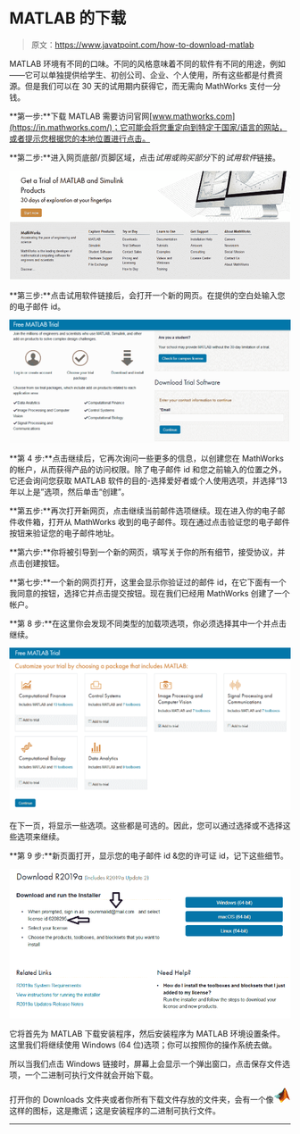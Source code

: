 # MATLAB 的下载

> 原文：<https://www.javatpoint.com/how-to-download-matlab>

MATLAB 环境有不同的口味。不同的风格意味着不同的软件有不同的用途，例如——它可以单独提供给学生、初创公司、企业、个人使用，所有这些都是付费资源。但是我们可以在 30 天的试用期内获得它，而无需向 MathWorks 支付一分钱。

**第一步:**下载 MATLAB 需要访问官网[www.mathworks.com](https://in.mathworks.com/)；它可能会将您重定向到特定于国家/语言的网站，或者提示您根据您的本地位置进行点击。

**第二步:**进入网页底部/页脚区域，点击*试用或购买部分*下的*试用软件*链接。

![Downloading of MATLAB](img/47a0b5ef5722a33c673c7f2216177f2d.png)

**第三步:**点击试用软件链接后，会打开一个新的网页。在提供的空白处输入您的电子邮件 id。

![Downloading of MATLAB](img/d01183bf1afe4608bf51a07fc4cc6d39.png)

**第 4 步:**点击继续后，它再次询问一些更多的信息，以创建您在 MathWorks 的帐户，从而获得产品的访问权限。除了电子邮件 id 和您之前输入的位置之外，它还会询问您获取 MATLAB 软件的目的-选择爱好者或个人使用选项，并选择“13 年以上是”选项，然后单击“创建”。

**第五步:**再次打开新网页，点击继续当前邮件选项继续。现在进入你的电子邮件收件箱，打开从 MathWorks 收到的电子邮件。现在通过点击验证您的电子邮件按钮来验证您的电子邮件地址。

**第六步:**你将被引导到一个新的网页，填写关于你的所有细节，接受协议，并点击创建按钮。

**第七步:**一个新的网页打开，这里会显示你验证过的邮件 id，在它下面有一个我同意的按钮，选择它并点击提交按钮。现在我们已经用 MathWorks 创建了一个帐户。

**第 8 步:**在这里你会发现不同类型的加载项选项，你必须选择其中一个并点击继续。

![Downloading of MATLAB](img/245cbb7258a19237a23e6bce1ab5503b.png)

在下一页，将显示一些选项。这些都是可选的。因此，您可以通过选择或不选择这些选项来继续。

**第 9 步:**新页面打开，显示您的电子邮件 id &您的许可证 id，记下这些细节。

![Downloading of MATLAB](img/7453147aa8c549557882af7845aa836d.png)

它将首先为 MATLAB 下载安装程序，然后安装程序为 MATLAB 环境设置条件。这里我们将继续使用 Windows (64 位)选项；你可以按照你的操作系统去做。

所以当我们点击 Windows 链接时，屏幕上会显示一个弹出窗口，点击保存文件选项，一个二进制可执行文件就会开始下载。

打开你的 Downloads 文件夹或者你所有下载文件存放的文件夹，会有一个像![Downloading of MATLAB](img/3cc6de186e4b616e63d6588237da2f49.png)这样的图标，这是撒谎；这是安装程序的二进制可执行文件。

* * *